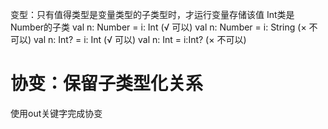 变型：只有值得类型是变量类型的子类型时，才运行变量存储该值
Int类是Number的子类
val n: Number = i: Int  (√ 可以)
val n: Number = i: String (× 不可以)
val n: Int? = i: Int (√ 可以)
val n: Int = i:Int? (× 不可以)

# 协变：保留子类型化关系
使用out关键字完成协变